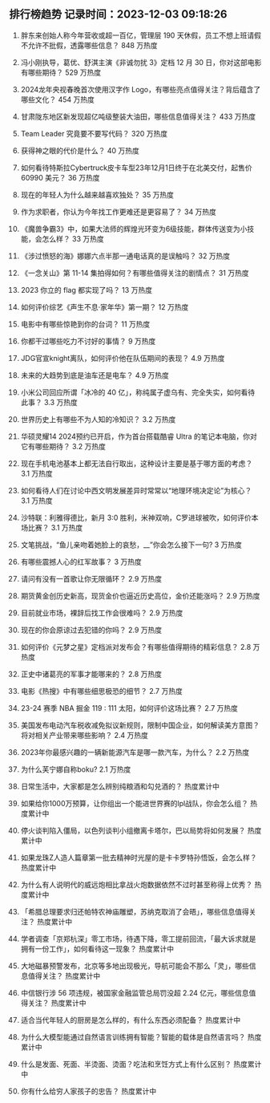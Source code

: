 
## 排行榜趋势 记录时间：2023-12-03 09:18:26
  
  1. 胖东来创始人称今年营收或超一百亿，管理层 190 天休假，员工不想上班请假不允许不批假，透露哪些信息？ 848 万热度
    
  2. 冯小刚执导，葛优、舒淇主演《非诚勿扰 3》定档 12 月 30 日，你对这部电影有哪些期待？ 529 万热度
    
  3. 2024龙年央视春晚首次使用汉字作 Logo，有哪些亮点值得关注？背后蕴含了哪些文化？ 454 万热度
    
  4. 甘肃陇东地区新发现超亿吨级整装大油田，哪些信息值得关注？ 433 万热度
    
  5. Team Leader 究竟要不要写代码？ 320 万热度
    
  6. 获得神之眼的代价是什么？ 40 万热度
    
  7. 如何看待特斯拉Cybertruck皮卡车型23年12月1日终于在北美交付，起售价60990 美元？ 36 万热度
    
  8. 现在的年轻人为什么越来越喜欢独处？ 35 万热度
    
  9. 作为求职者，你认为今年找工作更难还是更容易了？ 34 万热度
    
  10. 《魔兽争霸3》中，如果大法师的辉煌光环变为6级技能，群体传送变为小技能，会怎么样？ 33 万热度
    
  11. 《涉过愤怒的海》娜娜六点半那一通电话真的是误触吗？ 32 万热度
    
  12. 《一念关山》第 11-14 集拍得如何？有哪些值得关注的剧情点？ 31 万热度
    
  13. 2023 你立的 flag 都实现了吗？ 13 万热度
    
  14. 如何评价综艺《声生不息·家年华》第一期？ 12 万热度
    
  15. 电影中有哪些惊艳到你的台词？ 11 万热度
    
  16. 你都干过哪些吃力不讨好的事情？ 9 万热度
    
  17. JDG官宣knight离队，如何评价他在队伍期间的表现？ 4.9 万热度
    
  18. 未来的大趋势到底是油车还是电车？ 4.9 万热度
    
  19. 小米公司回应所谓「冰冷的 40 亿」，称纯属子虚乌有、完全失实，如何看待此事？ 3.3 万热度
    
  20. 世界历史上有哪些不为人知的冷知识？ 3.2 万热度
    
  21. 华硕灵耀14 2024预约已开启，作为首台搭载酷睿 Ultra 的笔记本电脑，你对它有哪些期待？ 3.2 万热度
    
  22. 现在手机电池基本上都无法自行取出，这种设计主要是基于哪方面的考虑？ 3.1 万热度
    
  23. 如何看待人们在讨论中西文明发展差异时常常以“地理环境决定论”为核心？ 3.1 万热度
    
  24. 沙特联：利雅得德比，新月 3:0 胜利，米神双响，C罗进球被吹，如何评价本场比赛？ 3.1 万热度
    
  25. 文笔挑战，“鱼儿亲吻着她脸上的哀愁，__”你会怎么接下一句? 3 万热度
    
  26. 有哪些震撼人心的红军故事？ 3 万热度
    
  27. 请问有没有一首歌让你无限循环？ 2.9 万热度
    
  28. 期货黄金创历史新高，现货金价也逼近历史高位，金价还能涨吗？ 2.9 万热度
    
  29. 目前就业市场，裸辞后找工作会很难吗？ 2.9 万热度
    
  30. 现在的你会原谅过去犯错的你吗？ 2.9 万热度
    
  31. 如何评价《元梦之星》定档派对发布会？有哪些值得期待的精彩信息？ 2.8 万热度
    
  32. 正史中诸葛亮的军事才能哪来的？ 2.8 万热度
    
  33. 电影《热搜》中有哪些细思极恐的细节？ 2.7 万热度
    
  34. 23-24 赛季 NBA 掘金 119 : 111 太阳，如何评价这场比赛？ 2.7 万热度
    
  35. 美国发布电动汽车税收减免拟议新规则，限制中国企业，如何解读美方意图？将对相关产业带来哪些影响？ 2.4 万热度
    
  36. 2023年你最感兴趣的一辆新能源汽车是哪一款汽车，为什么？ 2.2 万热度
    
  37. 为什么芙宁娜自称boku? 2.1 万热度
    
  38. 日常生活中，大家都是怎么辨别纯粮酒和勾兑酒的？ 热度累计中
    
  39. 如果给你1000万预算，让你组出一个能进世界赛的lpl战队，你会怎么组？ 热度累计中
    
  40. 停火谈判陷入僵局，以色列谈判小组撤离卡塔尔，巴以局势将如何发展？ 热度累计中
    
  41. 如果龙珠Z人造人篇章第一批去精神时光屋的是卡卡罗特孙悟饭，会怎么样？ 热度累计中
    
  42. 为什么有人说明代的威远炮相比拿战火炮数据依然不过时甚至称得上优秀？ 热度累计中
    
  43. 「希腊总理要求归还帕特农神庙雕塑，苏纳克取消了会晤」，哪些信息值得关注？ 热度累计中
    
  44. 学者调查「京郑杭深」零工市场，待遇下降，零工提前回流，「最大诉求就是拥有一份工作」，如何看待这一现象？ 热度累计中
    
  45. 大地磁暴预警发布，北京等多地出现极光，导航可能会不那么「灵」，哪些信息值得关注？ 热度累计中
    
  46. 中信银行涉 56 项违规，被国家金融监管总局罚没超 2.24 亿元，哪些信息值得关注？ 热度累计中
    
  47. 适合当代年轻人的厨房是怎么样的，有什么东西必须配备？ 热度累计中
    
  48. 为什么大模型能通过自然语言训练拥有智能？智能的载体是自然语言吗？ 热度累计中
    
  49. 什么是发面、死面、半烫面、烫面？吃法和烹饪方式上有什么区别？ 热度累计中
    
  50. 你有什么给穷人家孩子的忠告？ 热度累计中
    